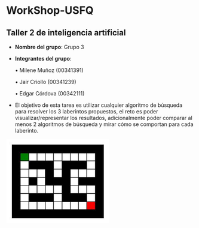 # WorkShop-USFQ
## Taller 2 de inteligencia artificial

- **Nombre del grupo**: Grupo 3
- **Integrantes del grupo**:

    • Milene Muñoz (00341391)

    • Jair Criollo (00341239)

    • Edgar Córdova (00342111)

- El objetivo de esta tarea es utilizar cualquier algoritmo de búsqueda para resolver los 3 laberintos propuestos, 
el reto es poder visualizar/representar los resultados, adicionalmente poder comparar al menos 2 algoritmos de búsqueda 
y mirar cómo se comportan para cada laberinto.

    
  



![Maze1](/Taller2/images/maze1.jpg) 